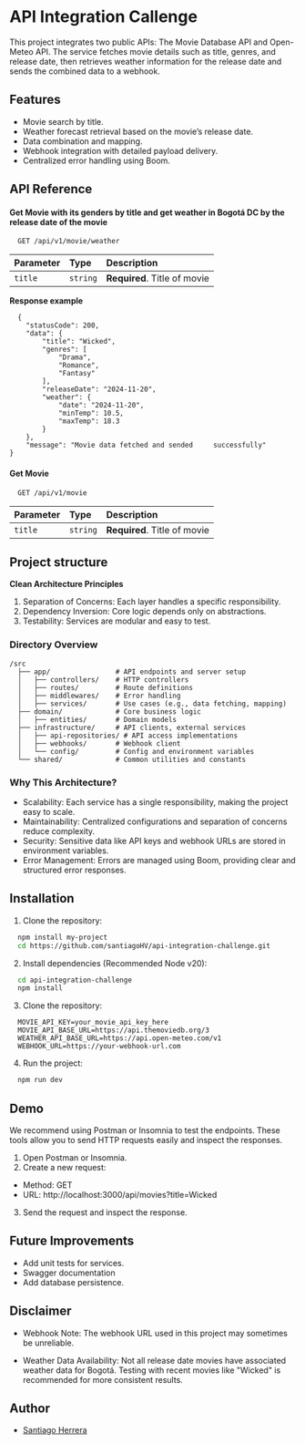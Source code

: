 
# API Integration Callenge

This project integrates two public APIs: The Movie Database API and Open-Meteo API. The service fetches movie details such as title, genres, and release date, then retrieves weather information for the release date and sends the combined data to a webhook.

## Features

- Movie search by title.
- Weather forecast retrieval based on the movie’s release date.
- Data combination and mapping.
- Webhook integration with detailed payload delivery.
- Centralized error handling using Boom.


## API Reference

#### Get Movie with its genders by title and get weather in Bogotá DC by the release date of the movie

```http
  GET /api/v1/movie/weather
```

| Parameter | Type     | Description                |
| :-------- | :------- | :------------------------- |
| `title` | `string` | **Required**. Title of movie |

**Response example**
```
  {
    "statusCode": 200,
    "data": {
        "title": "Wicked",
        "genres": [
            "Drama",
            "Romance",
            "Fantasy"
        ],
        "releaseDate": "2024-11-20",
        "weather": {
            "date": "2024-11-20",
            "minTemp": 10.5,
            "maxTemp": 18.3
        }
    },
    "message": "Movie data fetched and sended     successfully"
}
```

#### Get Movie

```http
  GET /api/v1/movie
```

| Parameter | Type     | Description                |
| :-------- | :------- | :------------------------- |
| `title` | `string` | **Required**. Title of movie |

## Project structure

**Clean Architecture Principles**

1. Separation of Concerns: Each layer handles a specific responsibility.
2. Dependency Inversion: Core logic depends only on abstractions.
3. Testability: Services are modular and easy to test.

### Directory Overview
```
/src
  ├── app/                # API endpoints and server setup
  │   ├── controllers/    # HTTP controllers
  │   ├── routes/         # Route definitions
  │   ├── middlewares/    # Error handling
  │   ├── services/       # Use cases (e.g., data fetching, mapping)
  ├── domain/             # Core business logic
  │   ├── entities/       # Domain models
  ├── infrastructure/     # API clients, external services
  │   ├── api-repositories/ # API access implementations
  │   ├── webhooks/       # Webhook client
  │   └── config/         # Config and environment variables
  └── shared/             # Common utilities and constants
```

### Why This Architecture?

- Scalability: Each service has a single responsibility, making the project easy to scale.
- Maintainability: Centralized configurations and separation of concerns reduce complexity.
- Security: Sensitive data like API keys and webhook URLs are stored in environment variables.
- Error Management: Errors are managed using Boom, providing clear and structured error responses.
## Installation

1. Clone the repository:

```bash
  npm install my-project
  cd https://github.com/santiagoHV/api-integration-challenge.git
```
    
2. Install dependencies (Recommended Node v20):

```bash
  cd api-integration-challenge
  npm install
```

3. Clone the repository:

```
  MOVIE_API_KEY=your_movie_api_key_here
  MOVIE_API_BASE_URL=https://api.themoviedb.org/3
  WEATHER_API_BASE_URL=https://api.open-meteo.com/v1
  WEBHOOK_URL=https://your-webhook-url.com
```

4. Run the project:

```bash
  npm run dev
```
## Demo

We recommend using Postman or Insomnia to test the endpoints. These tools allow you to send HTTP requests easily and inspect the responses.

1. Open Postman or Insomnia.
2. Create a new request:
* Method: GET
* URL: http://localhost:3000/api/movies?title=Wicked
3. Send the request and inspect the response.


## Future Improvements

* Add unit tests for services.
* Swagger documentation
* Add database persistence.
## Disclaimer

* Webhook Note: The webhook URL used in this project may sometimes be unreliable.

* Weather Data Availability: Not all release date movies have associated weather data for Bogotá. Testing with recent movies like "Wicked" is recommended for more consistent results.
## Author

- [Santiago Herrera](www.linkedin.com/in/s-herrera-v)
